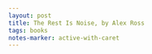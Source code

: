```yaml
---
layout: post
title: The Rest Is Noise, by Alex Ross
tags: books
notes-marker: active-with-caret
---
```

